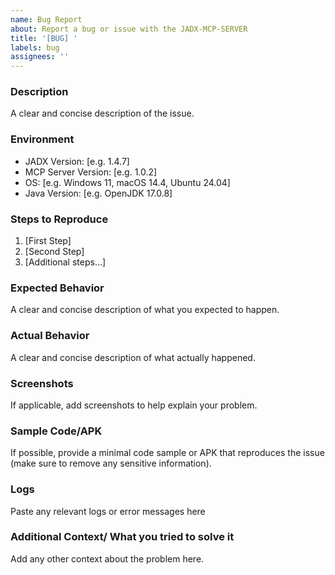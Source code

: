 ```yaml
---
name: Bug Report
about: Report a bug or issue with the JADX-MCP-SERVER
title: '[BUG] '
labels: bug
assignees: ''
---
```


### Description
A clear and concise description of the issue.

### Environment
- JADX Version: [e.g. 1.4.7]
- MCP Server Version: [e.g. 1.0.2]
- OS: [e.g. Windows 11, macOS 14.4, Ubuntu 24.04]
- Java Version: [e.g. OpenJDK 17.0.8]

### Steps to Reproduce
1. [First Step]
2. [Second Step]
3. [Additional steps...]

### Expected Behavior
A clear and concise description of what you expected to happen.

### Actual Behavior
A clear and concise description of what actually happened.

### Screenshots
If applicable, add screenshots to help explain your problem.

### Sample Code/APK
If possible, provide a minimal code sample or APK that reproduces the issue (make sure to remove any sensitive information).

### Logs
Paste any relevant logs or error messages here

### Additional Context/ What you tried to solve it
Add any other context about the problem here.